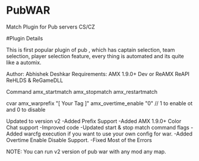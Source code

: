 # PubWAR
Match Plugin for Pub servers CS/CZ

#Plugin Details

This is first popular plugin of pub , which has captain selection, team selection, player selection feature, every thing is automated and its quite like a automix.

Author: Abhishek Deshkar
Requirements:
AMX 1.9.0+ Dev or ReAMX
ReAPI
ReHLDS & ReGameDLL

Command
amx_startmatch
amx_stopmatch
amx_restartmatch

cvar
amx_warprefix "[ Your Tag ]"
amx_overtime_enable "0" // 1 to enable ot and 0 to disable


Updated to version v2
-Added Prefix Support
-Added AMX 1.9.0+ Color Chat support
-Improved code
-Updated start & stop match command flags
-Added warcfg execution if you want to use your own config for war.
-Added Overtime Enable Disable Support.
-Fixed Most of the Errors

NOTE: You can run v2 version of pub war with any mod any map.
